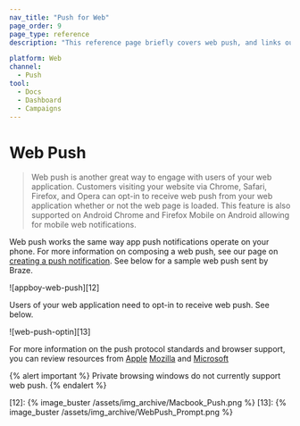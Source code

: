 ```yaml
---
nav_title: "Push for Web"
page_order: 9
page_type: reference
description: "This reference page briefly covers web push, and links out to the necessary steps to create one."

platform: Web
channel:
  - Push
tool:
  - Docs
  - Dashboard
  - Campaigns
---
```


# Web Push

> Web push is another great way to engage with users of your web application. Customers visiting your website via Chrome, Safari, Firefox, and Opera can opt-in to receive web push from your web application whether or not the web page is loaded. This feature is also supported on Android Chrome and Firefox Mobile on Android allowing for mobile web notifications. 

Web push works the same way app push notifications operate on your phone. For more information on composing a web push, see our page on [creating a push notification][11]. See below for a sample web push sent by Braze.

![appboy-web-push][12]

Users of your web application need to opt-in to receive web push. See below.

![web-push-optin][13]

For more information on the push protocol standards and browser support, you can review resources from [Apple][3] [Mozilla][1] and [Microsoft][2]

{% alert important %}
Private browsing windows do not currently support web push.
{% endalert %}

[1]: https://developer.mozilla.org/en-us/docs/web/api/push_api#browser_compatibility
[2]: https://developer.microsoft.com/en-us/microsoft-edge/platform/status/pushapi/
[3]: https://developer.apple.com/notifications/safari-push-notifications/
[11]: {{site.baseurl}}/user_guide/message_building_by_channel/push/creating_a_push_message/#creating-a-push-message
[12]: {% image_buster /assets/img_archive/Macbook_Push.png %}
[13]: {% image_buster /assets/img_archive/WebPush_Prompt.png %}
